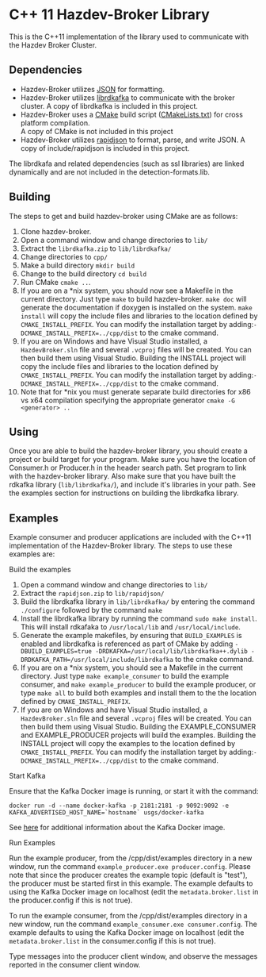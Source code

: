 # C++ 11 Hazdev-Broker Library

This is the C++11 implementation of the library used to communicate with the
Hazdev Broker Cluster.

Dependencies
------
* Hazdev-Broker utilizes [JSON](www.json.org) for formatting.
* Hazdev-Broker utilizes [librdkafka](https://github.com/edenhill/librdkafka/)
to communicate with the broker cluster.  A copy of librdkafka is included in
this project.
* Hazdev-Broker uses a [CMake](http://www.cmake.org/) build script
([CMakeLists.txt](CMakeLists.txt)) for cross platform compilation.  
A copy of CMake is not included in this project
* Hazdev-Broker utilizes [rapidjson](https://github.com/miloyip/rapidjson)
to format, parse, and write JSON.  A copy of include/rapidjson is included in
this project.

The librdkafa and related dependencies (such as ssl libraries) are linked
dynamically and are not included in the detection-formats.lib.

Building
------
The steps to get and build hazdev-broker using CMake are as follows:

1. Clone hazdev-broker.
2. Open a command window and change directories to `lib/`
3. Extract the `librdkafka.zip` to `lib/librdkafka/`
4. Change directories to `cpp/`
5. Make a build directory `mkdir build`
6. Change to the build directory `cd build`
7. Run CMake `cmake ..`.
8. If you are on a \*nix system, you should now see a Makefile in the current
directory.  Just type `make` to build hazdev-broker. `make doc` will generate
the documentation if doxygen is installed on the system. `make install` will
copy the include files and libraries to the location defined by
`CMAKE_INSTALL_PREFIX`. You can modify the installation target by adding:``` -DCMAKE_INSTALL_PREFIX=../cpp/dist ```
to the cmake command.
9. If you are on Windows and have Visual Studio installed, a `HazdevBroker.sln`
file and several `.vcproj` files will be created.  You can then build them using
Visual Studio.  Building the INSTALL project will copy the include files and
libraries to the location defined by `CMAKE_INSTALL_PREFIX`. You can modify the
installation target by adding:``` -DCMAKE_INSTALL_PREFIX=../cpp/dist ```
to the cmake command.
10. Note that for \*nix you must generate separate build directories for x86 vs
x64 compilation specifying the appropriate generator `cmake -G <generator> ..`

Using
------
Once you are able to build the hazdev-broker library, you should create a
project or build target for your program. Make sure you have the location of
Consumer.h or Producer.h in the header search path. Set program to link with the
hazdev-broker library.  Also make sure that you have built the rdkafka library
(`lib/librdkafka/`), and include it's libraries in your path.  See the examples
section for instructions on building the librdkafka library.

Examples
-----
Example consumer and producer applications are included with the C++11
implementation of the Hazdev-Broker library.  The steps to use these examples
are:

Build the examples

1. Open a command window and change directories to `lib/`
2. Extract the `rapidjson.zip` to `lib/rapidjson/`
3. Build the librdkafka library in `lib/librdkafka/` by entering the command
`./configure` followed by the command `make`
4. Install the librdkafka library by running the command `sudo make install`.
This will install rdkafaka to `/usr/local/lib` and `/usr/local/include`.
5. Generate the example makefiles, by ensuring that `BUILD_EXAMPLES` is enabled
and librdkafka is referenced as part of CMake by adding ``` -DBUILD_EXAMPLES=true -DRDKAFKA=/usr/local/lib/librdkafka++.dylib -DRDKAFKA_PATH=/usr/local/include/librdkafka ```
to the cmake command.
6. If you are on a \*nix system, you should see a Makefile in the current
directory.  Just type `make example_consumer` to build the example consumer,
and `make example_producer` to build the example producer, or type `make all` to
build both examples and install them to the the location defined by
`CMAKE_INSTALL_PREFIX`.
7. If you are on Windows and have Visual Studio installed, a `HazdevBroker.sln`
file and several `.vcproj` files will be created.  You can then build them using
Visual Studio.  Building the EXAMPLE_CONSUMER and EXAMPLE_PRODUCER projects will
build the examples.  Building the INSTALL project will copy the examples to the
location defined by `CMAKE_INSTALL_PREFIX`. You can modify the installation 
target by adding:``` -DCMAKE_INSTALL_PREFIX=../cpp/dist ``` to the cmake command.

Start Kafka

Ensure that the Kafka Docker image is running, or start it with the command:
```
docker run -d --name docker-kafka -p 2181:2181 -p 9092:9092 -e KAFKA_ADVERTISED_HOST_NAME=`hostname` usgs/docker-kafka
```

See [here](../README.md) for additional information about the Kafka Docker image.

Run Examples

Run the example producer, from the /cpp/dist/examples directory in a new
window, run the command `example_producer.exe producer.config`.  Please
note that since the producer creates the example topic (default is "test"), the
producer must be started first in this example.  The example defaults to using
the Kafka Docker image on localhost (edit the `metadata.broker.list` in  the
producer.config if this is not true).

To run the example consumer, from the /cpp/dist/examples directory in a new
window, run the command `example_consumer.exe consumer.config`. The
example defaults to using the Kafka Docker image on localhost (edit the
`metadata.broker.list` in  the consumer.config if this is not true).

Type messages into the producer client window, and observe the messages reported
in the consumer client window.
